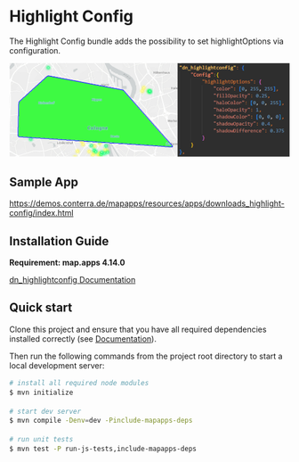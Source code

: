 # Highlight Config

The Highlight Config bundle adds the possibility to set highlightOptions via configuration.

![Screenshot App](https://github.com/conterra/mapapps-highlight-config/blob/main/screenshot.jpg)


## Sample App
https://demos.conterra.de/mapapps/resources/apps/downloads_highlight-config/index.html

## Installation Guide
**Requirement: map.apps 4.14.0**

[dn_highlightconfig Documentation](https://github.com/conterra/mapapps-highlight-config/tree/master/src/main/js/bundles/dn_highlightconfig)

## Quick start

Clone this project and ensure that you have all required dependencies installed correctly (see [Documentation](https://docs.conterra.de/en/mapapps/latest/developersguide/getting-started/set-up-development-environment.html)).

Then run the following commands from the project root directory to start a local development server:

```bash
# install all required node modules
$ mvn initialize

# start dev server
$ mvn compile -Denv=dev -Pinclude-mapapps-deps

# run unit tests
$ mvn test -P run-js-tests,include-mapapps-deps
```
